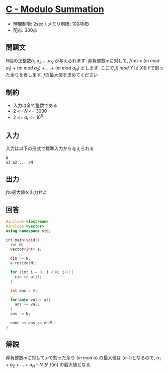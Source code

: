 # [C - Modulo Summation](https://abc103.contest.atcoder.jp/tasks/abc103_c)
* 時間制限: 2sec / メモリ制限: 1024MB
* 配点: 300点

## 問題文
*N*個の正整数*a<sub>1</sub>*,*a<sub>2</sub>*,...,*a<sub>N</sub>* が与えられます.
非負整数*m*に対して, *f*(m) = (*m mod a<sub>1</sub>*) + (*m mod a<sub>2</sub>*) + ... + (*m mod a<sub>N</sub>*) とします.
ここで,*X mod Y* は,*X*を*Y*で割った余りを表します.
*f*の最大値を求めてください

## 制約
* 入力は全て整数である
* 2 <= *N* <= 3000
* 2 <= *a<sub>i</sub>* <= 10<sup>5</sup>

## 入力
入力は以下の形式で標準入力から与えられる
```
N
a1 a2 ... aN
```

## 出力
*f*の最大値を出力せよ

## 回答
```cpp
#include <iostream>
#include <vector>
using namespace std;

int main(void){
  int N;
  vector<int> a;

  cin >> N;
  a.resize(N);

  for (int i = 0; i < N; i++){
    cin >> a[i];
  }

  int ans = 0;

  for(auto val : a){
    ans += val;
  }
  ans -= N;

  cout << ans << endl;
}
```

## 解説
非負整数*m*に対して,*a*で割った余り (*m mod a*) の最大値は (*a-1*)となるので, *a<sub>1</sub>* + *a<sub>2</sub>* + ... + *a<sub>N</sub>* - *N* が *f*(m) の最大値となる.
